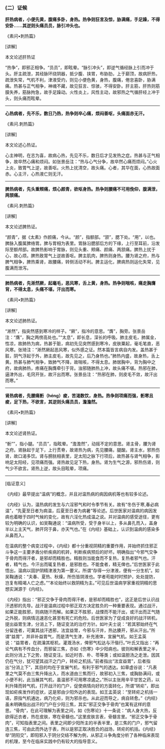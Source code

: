 ### (二）证候

**肝热病者，小便先黄，腹痛多卧，身热。热争则狂言及惊，胁满痛，手足躁，不得安卧……其逆则头痛员员，脉引冲头也。**

​《素问•刺热篇》

[讲解]

本文论述肝热证

“热争”，即邪正相争。“员员”，即眩晕。“脉引冲头”，即逆气循经脉上引而冲于头。肝主疏泄，其经脉环绕阴器，抵少腹、挟胃，布胁肋，上于巅顶，故病肝热，疏泄失常，气机不利，津液受灼，则见小便色黄，身热，腹痛，倦怠喜卧，胁满痛。热甚与正气相争，神魂不藏，故见狂言、惊骇，不得安卧。肝主筋，肝热则筋膜失养，筋脉拘急，故手足躁动。火性炎上，风性主动，故邪热之气循肝经上冲于头，则头痛而眩晕。

* * *

**心热病者，先不乐，数日乃热，热争则卒心痛，烦闷善呕，头痛面赤无汗。**

​《素问.刺热篇》

[讲解]

本文论述心热证。

心主神明，在志为喜，故病心热，先见不乐，数日后才见发热之症。热甚与正气相争，故卒然心痛和烦闷。如张景岳注：“热与心气分争，故卒然心痛而烦闷。”心火上炎，致胃气上逆，故善呕。火热上扰清空，故头痛。心者，其华在面，心热故面赤。心主汗，心热液亡则无汗。

* * *

**脾热病者，先头重颊痛，烦心颜青，欲呕身热。热争则腰痛不可用俛仰，腹满泄，两颔痛。**

​《素问.刺热篇》

[讲解]

本文论述脾热证。

“颜青”，据《太素》作颜痛，今从。“颜”，指额部。“颔”，腮下处。“用”，以也。脾脉入腹属脾络胃。脾与胃相为表里。胃脉沿腮部后方的下缘，上行至耳前，沿发际至额颅部。故脾热影响于胃脉，则见头重、颊痛、颜痛、两颔痛。脾热上扰于心，故心烦。脾热致胃气上逆故善呕。脾主肌肉，脾热则身热。腰为肾之府，热与脾气相争，脾热乘肾，故腰痛，转侧活动不利。脾主运化，脾病热则运化失常，见腹满而泄泻。

* * *

**肺热病者，先淅然厥，起毫毛，恶风寒，舌上黄，身热。热争则喘咳，痛走胸膺背，不得太息，头痛不堪，汗出而寒。**

​《素问•刺热篇》

[讲解]

本文论述肺热证。

“淅然”，指突然感到寒冷的样子。“厥”，指冷的意思。“膺”，胸旁。张景岳注：“膺”，胸之两傍高处也。”“太息”，即长息，深长的呼吸。肺主皮毛，肺属金，性凉，故肺热为病，热甚于脏，病初先见突然感到寒冷，皮肤粟起，毫毛笔直，恶风寒。张琦注：“淅然厥起恶风寒，似外感之证。然本篇皆言病自内发。盖热甚于脏，阴气浮起于外，肺主皮毛，故先见之，后乃身热也。”肺热内盛，故身热，舌上黄。热甚与肺气相争，致肺气不降，故喘咳，不得太息。肺居胸中，背为胸中之府，故病肺热，疼痛在胸膺牵引于背。浊邪随肺热上冲，故头痛不堪。热邪在肺，逼津外出，毛窍开张，故汗出而寒。张景岳注：“热邪在肺，则皮毛不敛，故汗出而寒。”

* * *

**肾热病者，先腰痛䯒（héng）痠，苦渴数饮，身热。热争则项痛而强，䯒寒且痠，足下热，不欲言，其逆则头痛员员，澹澹然。**

​《素问•刺热篇》

[讲解]

本文论述肾热证。

“䯒””，指小腿。“员员”，指眩晕。“澹澹然”，动摇不定的意思。肾主骨，腰为肾之府。肾脉起于足下，上行贯脊，故肾热为病，先见腰痛，腿酸。肾主水，邪热伤肾，故口渴多饮。肾与膀胱相表里，足太阳之脉下行项后，故热甚与肾气相争，影响足太阳经，见项痛而强。肾热故见足下热，身热。肾为生气之源，邪热伤肾，则气少不欲言。肾热上逆，故头目眩晕，项痛。

* * *

[临证意义]

《内经》最早提出“温病”的概念，并且对温热病的病因病机等也有较多论述。

《内经》认为，温热病的发生与六淫邪气和时令季节有关。故有“冬伤于寒,春必病温”，“先夏至日者为病温，后夏至日者为病暑”等论述。后世医家对温病的病因发病也着眼于四时气候的变化，故有六淫化热成温之说。并对温病的感受途径，更有较为明确的认识，如吴鞠通说：“温病所受，受于身半以上，多从鼻孔而入，盖身半以上主天气，肺开窍于鼻，亦天气也。”在《内经》基础上，认识到温病的感染多从鼻而入。

在温病的整个病变过程中，《内经》都十分重视阴精的重要作用，并始终抓住邪正斗争这一主要矛盾分析疾病的机转，判断疾病预后的好坏。明确指出“今邪气交争于骨肉而得汗者，是邪却而精胜也。精胜则当能食而不复热，复热者邪气也。汗者，精气也。今汗出而辄复热者，是邪胜也。不能食者，精无俾也。”后世医家于此悟出，温病以固护阴精津液为第一要义。所谓“存得一分津液，便有一分生机”。如吴鞠通说：“夫春、夏热、秋燥，所伤皆阴液也。学者苟能时时预护，处处提防，岂复有精竭人亡之虑。”“本论始终以救阴精为主。”可见后世温病学家重视阴精的思想实渊源于《内经》。

《内经》指出：“邪正交争于骨肉而得汗者，是邪却而精胜也”，这正是后世认识战汗透邪的先导。战汗是温病过程中邪正双方决定胜负的一种重要表现。通过战汗，如果正能胜邪，则病随汗而解。如果正不胜邪，战慄而不能汗出，或汗出而正气随之外脱，则病情迅速恶化甚至有死亡的危险。后世医家为了促成良好的战汗转机，提出益胃生津，分消上下，随证变法的治疗方针。如叶夫士说：“若其邪始终在气分留连者，可冀其战汗透邪，法宜益胃，今邪与汗并，热达腠开，邪从汗出。”所谓“益胃”，并非补益胃气，而是清气生津，补充液体，宣展气机。如王孟英说：“益胃者，在疏瀹其枢机，灌溉汤水，俾邪气松达与汗偕行。”叶氏又指出：“再论气病有不传血分，而邪留三焦，亦如《伤寒》中少阳病也。彼则和解表里之半，此则分消上下之势，随证变注。如近时杏、朴、苓等类；或如温胆汤之走泄。因其仍在气分，犹可望其战汗之门户，转疟之机括。”前者指出“法宜益胃”，后者指出“分消上下”，其目的均在于宣展气机，有利于邪气的透达。如章虚谷说：“凡表里之气莫不由三焦升降出入，而水道由三焦而行，故邪初入三焦，或胸胁满闷，或小便不利，此当展其气机，虽温邪不可用寒凉遏之。”所以主张用辛平甘苦之药，以利升降而转气机，打开战汗的门户，促使病情向好的方面转化，所谓“转疟”，即出现如疟疾发作的症状，这是邪由少阳外达的表现。如王孟英说：“至转疟之机括一语，原指气机通达，病乃化疟，则为邪杀也。从此迎而导之，病自转愈。”《内经》虽未明确指出战汗的门户在少阳三焦，其实“邪正交争于骨肉”也寓有这样的意思。“骨肉”，在此可理解为表里之间，如《伤寒论》十一条说：“病人身大热，反欲得近衣者，热在皮肤，寒在骨髓也。”这里皮肤言表，骨髓言里。“邪正交争于骨肉”，可知指表里之间。表里之间即少阳所主的半表半里，是三焦的门户，邪气留连三焦，可由此而外达于表，所以是邪正取决胜负的战场，转疟的机括。《内经》举“阴阳交”，即阳邪入于阴分交结不解为例，从邪正斗争角度分析了各种临床表现的机理，至今在临床实践中仍有较大的指导意义。

